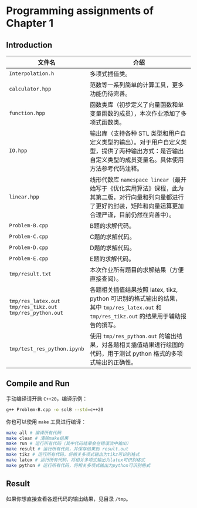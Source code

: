 # Programming assignments of Chapter 1

## Introduction

| 文件名                                                                      | 介绍                                                                                                                                                                |
| --------------------------------------------------------------------------- | ------------------------------------------------------------------------------------------------------------------------------------------------------------------- |
| `Interpolation.h`                                                         | 多项式插值类。                                                                                                                                                      |
| `calculator.hpp`                                                          | 范数等一系列简单的计算工具，更多功能仍待完善。                                                                                                                      |
| `function.hpp`                                                            | 函数类库（初步定义了向量函数和单变量函数的成员），本次作业添加了多项式函数类。                                                                                      |
| `IO.hpp`                                                                  | 输出库（支持各种 STL 类型和用户自定义类型的输出）。对于用户自定义类型，提供了两种输出方式：是否输出自定义类型的成员变量名。具体使用方法参考代码注释。               |
| `linear.hpp`                                                              | 线形代数库 `namespace linear`（最开始写于《优化实用算法》课程，此为其第二版，对行向量和列向量都进行了更好的封装，矩阵和向量运算更加合理严谨，目前仍然在完善中）。 |
| `Problem-B.cpp`                                                           | B题的求解代码。                                                                                                                                                     |
| `Problem-C.cpp`                                                           | C题的求解代码。                                                                                                                                                     |
| `Problem-D.cpp`                                                           | D题的求解代码。                                                                                                                                                     |
| `Problem-E.cpp`                                                           | E题的求解代码。                                                                                                                                                     |
| `tmp/result.txt`                                                          | 本次作业所有题目的求解结果（方便直接查阅）。                                                                                                                        |
| `tmp/res_latex.out`<br />`tmp/res_tikz.out`<br />`tmp/res_python.out` | 各题相关插值结果按照 latex, tikz, python 可识别的格式输出的结果，<br />其中 `tmp/res_latex.out` 和 `tmp/res_tikz.out` 的结果用于辅助报告的撰写。                |
| `tmp/test_res_python.ipynb`                                               | 使用 `tmp/res_python.out` 的输出结果，对各题相关插值结果进行绘图的代码，用于测试 python 格式的多项式输出的正确性。                                                |

## Compile and Run

手动编译请开启 `C++20`，编译示例：

```bash
g++ Problem-B.cpp -o solB --std=c++20
```

你也可以使用 `make` 工具进行编译：

```bash
make all # 编译所有代码
make clean # 清除make结果
make run # 运行所有代码（其中代码结果会在错误流中输出）
make result # 运行所有代码，并保存结果到 result.out
make tikz # 运行所有代码，将相关多项式输出为tikz可识别格式
make latex # 运行所有代码，将相关多项式输出为latex可识别格式
make python # 运行所有代码，将相关多项式输出为python可识别格式
```

## Result

如果你想直接查看各题代码的输出结果，见目录 `/tmp`。
